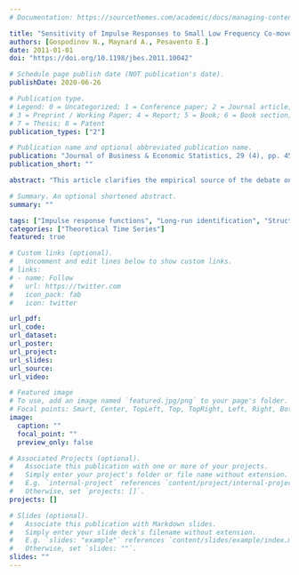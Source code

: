 ```yaml
---
# Documentation: https://sourcethemes.com/academic/docs/managing-content/

title: "Sensitivity of Impulse Responses to Small Low Frequency Co-movements: Reconciling the Evidence on the Effects of Technology Shocks"
authors: [Gospodinov N., Maynard A., Pesavento E.]
date: 2011-01-01
doi: "https://doi.org/10.1198/jbes.2011.10042"

# Schedule page publish date (NOT publication's date).
publishDate: 2020-06-26

# Publication type.
# Legend: 0 = Uncategorized; 1 = Conference paper; 2 = Journal article;
# 3 = Preprint / Working Paper; 4 = Report; 5 = Book; 6 = Book section;
# 7 = Thesis; 8 = Patent
publication_types: ["2"]

# Publication name and optional abbreviated publication name.
publication: "Journal of Business & Economic Statistics, 29 (4), pp. 455-467"
publication_short: ""

abstract: "This article clarifies the empirical source of the debate on the effect of technology shocks on hours worked. We find that the contrasting conclusions from levels and differenced vector autoregression specifications, documented in the literature, can be explained by a small low-frequency comovement between hours worked and productivity growth that gives rise to a discontinuity in the solution for the structural coefficients identified by long-run restrictions. Whereas the low-frequency comovement is allowed for in the levels specification, it is implicitly set to 0 in the differenced vector autoregression. Consequently, even when the root of hours is very close to 1 and the low-frequency comovement is quite small, removing it can give rise to biases of sufficient size to account for the empirical difference between the two specifications."

# Summary. An optional shortened abstract.
summary: ""

tags: ["Impulse response functions", "Long-run identification", "Structural VAR"]
categories: ["Theoretical Time Series"]
featured: true

# Custom links (optional).
#   Uncomment and edit lines below to show custom links.
# links:
# - name: Follow
#   url: https://twitter.com
#   icon_pack: fab
#   icon: twitter

url_pdf: 
url_code:
url_dataset:
url_poster:
url_project:
url_slides:
url_source:
url_video:

# Featured image
# To use, add an image named `featured.jpg/png` to your page's folder. 
# Focal points: Smart, Center, TopLeft, Top, TopRight, Left, Right, BottomLeft, Bottom, BottomRight.
image:
  caption: ""
  focal_point: ""
  preview_only: false

# Associated Projects (optional).
#   Associate this publication with one or more of your projects.
#   Simply enter your project's folder or file name without extension.
#   E.g. `internal-project` references `content/project/internal-project/index.md`.
#   Otherwise, set `projects: []`.
projects: []

# Slides (optional).
#   Associate this publication with Markdown slides.
#   Simply enter your slide deck's filename without extension.
#   E.g. `slides: "example"` references `content/slides/example/index.md`.
#   Otherwise, set `slides: ""`.
slides: ""
---
```

